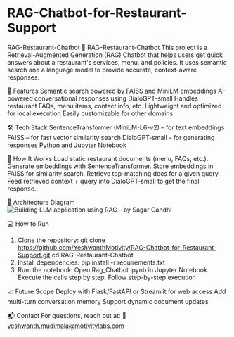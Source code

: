 # RAG-Chatbot-for-Restaurant-Support
RAG-Restaurant-Chatbot
🧠 RAG-Restaurant-Chatbot
This project is a Retrieval-Augmented Generation (RAG) Chatbot that helps users get quick answers about a restaurant's services, menu, and policies. It uses semantic search and a language model to provide accurate, context-aware responses.

🚀 Features
Semantic search powered by FAISS and MiniLM embeddings
AI-powered conversational responses using DialoGPT-small
Handles restaurant FAQs, menu items, contact info, etc.
Lightweight and optimized for local execution
Easily customizable for other domains


🛠️ Tech Stack
SentenceTransformer (MiniLM-L6-v2) – for text embeddings
FAISS – for fast vector similarity search
DialoGPT-small – for generating responses
Python and Jupyter Notebook


📄 How It Works
Load static restaurant documents (menu, FAQs, etc.).
Generate embeddings with SentenceTransformer.
Store embeddings in FAISS for similarity search.
Retrieve top-matching docs for a given query.
Feed retrieved context + query into DialoGPT-small to get the final response.


📸 Architecture Diagram
![Building LLM application using RAG - by Sagar Gandhi](https://github.com/user-attachments/assets/ed66e623-e3d4-4d7f-8d90-971f29771dfe)

💻 How to Run
1. Clone the repository:
git clone https://github.com/YeshwanthMotivity/RAG-Chatbot-for-Restaurant-Support.git
cd RAG-Restaurant-Chatbot
2. Install dependencies:
pip install -r requirements.txt
3. Rum the notebook:
Open Rag_Chatbot.ipynb in Jupyter Notebook
Execute the cells step by step.
Follow step-by-step execution

📈 Future Scope
Deploy with Flask/FastAPI or Streamlit for web access
Add multi-turn conversation memory
Support dynamic document updates

📬 Contact
For questions, reach out at:
📧 yeshwanth.mudimala@motivitylabs.com
